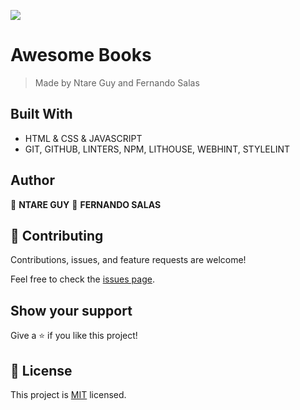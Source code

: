 ![](https://img.shields.io/badge/Microverse-blueviolet)

# Awesome Books

> Made by Ntare Guy and Fernando Salas


## Built With

- HTML & CSS & JAVASCRIPT
- GIT, GITHUB, LINTERS, NPM, LITHOUSE, WEBHINT, STYLELINT

## Author

👤 **NTARE GUY**
👤 **FERNANDO SALAS**


## 🤝 Contributing

Contributions, issues, and feature requests are welcome!

Feel free to check the [issues page](../../issues/).

## Show your support

Give a ⭐️ if you like this project!

## 📝 License

This project is [MIT](./MIT.md) licensed.
